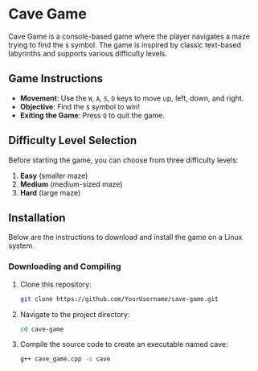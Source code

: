 # Cave Game

Cave Game is a console-based game where the player navigates a maze trying to find the `$` symbol. The game is inspired by classic text-based labyrinths and supports various difficulty levels.

## Game Instructions

- **Movement**: Use the `W`, `A`, `S`, `D` keys to move up, left, down, and right.
- **Objective**: Find the `$` symbol to win!
- **Exiting the Game**: Press `Q` to quit the game.

## Difficulty Level Selection

Before starting the game, you can choose from three difficulty levels:
1. **Easy** (smaller maze)
2. **Medium** (medium-sized maze)
3. **Hard** (large maze)

## Installation

Below are the instructions to download and install the game on a Linux system.

### Downloading and Compiling

1. Clone this repository:

   ```bash
   git clone https://github.com/YourUsername/cave-game.git

2. Navigate to the project directory:
   ```bash
   cd cave-game

3. Compile the source code to create an executable named cave:
    ```bash
   g++ cave_game.cpp -o cave
   
